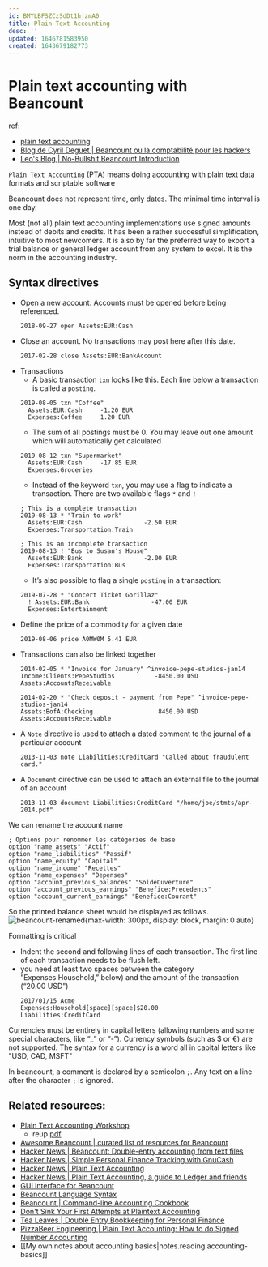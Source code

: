 ```yaml
---
id: BMYLBFSZCzSdDt1hjzmA0
title: Plain Text Accounting
desc: ''
updated: 1646781583950
created: 1643679182773
---
```

# Plain text accounting with Beancount

ref:
- [plain text accounting](https://plaintextaccounting.org/)
- [Blog de Cyril Deguet | Beancount ou la comptabilité pour les hackers](https://cyril.deguet.com/fr/2015/09/03/beancount-comptabilite-pour-hackers/)
- [Leo's Blog | No-Bullshit Beancount Introduction](https://blog.leononame.dev/2019/08/beancount/)

`Plain Text Accounting` (PTA) means doing accounting with plain text data formats and scriptable software

Beancount does not represent time, only dates. The minimal time interval is one day.

Most (not all) plain text accounting implementations use signed amounts instead of debits and credits. It has been a rather successful simplification, intuitive to most newcomers. It is also by far the preferred way to export a trial balance or general ledger account from any system to excel. It is the norm in the accounting industry.

## Syntax directives

- Open a new account. Accounts must be opened before being referenced.
  ```text
  2018-09-27 open Assets:EUR:Cash
  ```
- Close an account. No transactions may post here after this date.
  ```text
  2017-02-28 close Assets:EUR:BankAccount
  ```
- Transactions
  - A basic transaction `txn` looks like this. Each line below a transaction is called a `posting`.
  ```text
  2019-08-05 txn "Coffee"
    Assets:EUR:Cash     -1.20 EUR
    Expenses:Coffee     1.20 EUR
  ```
  - The sum of all postings must be 0. You may leave out one amount which will automatically get calculated
  ```text
  2019-08-12 txn "Supermarket"
    Assets:EUR:Cash     -17.85 EUR
    Expenses:Groceries
  ```
  - Instead of the keyword `txn`, you may use a flag to indicate a transaction. There are two available flags `*` and `!`
  ```text
  ; This is a complete transaction
  2019-08-13 * "Train to work"
    Assets:EUR:Cash                 -2.50 EUR
    Expenses:Transportation:Train
    
  ; This is an incomplete transaction
  2019-08-13 ! "Bus to Susan's House"
    Assets:EUR:Bank                 -2.00 EUR
    Expenses:Transportation:Bus
  ```
  - It’s also possible to flag a single `posting` in a transaction:
  ```text
  2019-07-28 * "Concert Ticket Gorillaz"
    ! Assets:EUR:Bank                 -47.00 EUR
    Expenses:Entertainment
  ```
- Define the price of a commodity for a given date
  ```text
  2019-08-06 price A0MW0M 5.41 EUR
  ```
- Transactions can also be linked together
  ```text
  2014-02-05 * "Invoice for January" ^invoice-pepe-studios-jan14
  Income:Clients:PepeStudios           -8450.00 USD
  Assets:AccountsReceivable

  2014-02-20 * "Check deposit - payment from Pepe" ^invoice-pepe-studios-jan14
  Assets:BofA:Checking                  8450.00 USD
  Assets:AccountsReceivable
  ```
- A `Note` directive is used to attach a dated comment to the journal of a particular account
  ```text
  2013-11-03 note Liabilities:CreditCard "Called about fraudulent card."
  ```
- A `Document` directive can be used to attach an external file to the journal of an account
  ```text
  2013-11-03 document Liabilities:CreditCard "/home/joe/stmts/apr-2014.pdf"
  ```

We can rename the account name
```text
; Options pour renommer les catégories de base
option "name_assets" "Actif"
option "name_liabilities" "Passif"
option "name_equity" "Capital"
option "name_income" "Recettes"
option "name_expenses" "Depenses"
option "account_previous_balances" "SoldeOuverture"
option "account_previous_earnings" "Benefice:Precedents"
option "account_current_earnings" "Benefice:Courant"
```
So the printed balance sheet would be displayed as follows.
![beancount-renamed](https://cyril.deguet.com/images/beancount-bilan.png){max-width: 300px, display: block, margin: 0 auto}

Formatting is critical
- Indent the second and following lines of each transaction. The first line of each transaction needs to be flush left.
- you need at least two spaces between the category ”Expenses:Household,” below) and the amount of the transaction (“20.00 USD”)
  ```text
  2017/01/15 Acme
  Expenses:Household[space][space]$20.00
  Liabilities:CreditCard
  ```

Currencies must be entirely in capital letters (allowing numbers and some special characters, like “_” or “-”). Currency symbols (such as $ or €) are not supported. The syntax for a currency is a word all in capital letters like "USD, CAD, MSFT"

In beancount, a comment is declared by a semicolon `;`. Any text on a line after the character `;` is ignored.

## Related resources:

- [Plain Text Accounting Workshop](https://github.com/colindean/plaintextaccounting_workshop)
  - reup [pdf](https://app.box.com/s/bl1p0iz1oarys539ay2g0bpw69j6r1j0)
- [Awesome Beancount | curated list of resources for Beancount](https://awesome-beancount.com/)
- [Hacker News | Beancount: Double-entry accounting from text files](https://news.ycombinator.com/item?id=30138434)
- [Hacker News | Simple Personal Finance Tracking with GnuCash](https://news.ycombinator.com/item?id=23237687)
- [Hacker News | Plain Text Accounting](https://news.ycombinator.com/item?id=25745615)
- [Hacker News | Plain Text Accounting, a guide to Ledger and friends](https://news.ycombinator.com/item?id=28420797)
- [GUI interface for Beancount](https://beancount.github.io/fava/)
- [Beancount Language Syntax](https://beancount.github.io/docs/beancount_language_syntax.html)
- [Beancount | Command-line Accounting Cookbook](https://beancount.github.io/docs/command_line_accounting_cookbook.html)
- [Don't Sink Your First Attempts at Plaintext Accounting ](https://github.com/plaintextaccounting/plaintextaccounting/wiki/Don't-Sink-Your-First-Attempts-at-Plaintext-Accounting)
- [Tea Leaves | Double Entry Bookkeeping for Personal Finance](https://www.youtube.com/watch?v=lIGJzQw79hg)
- [PizzaBeer Engineering | Plain Text Accounting: How to do Signed Number Accounting](https://www.youtube.com/watch?v=FLbe3X3FiT8)
- [[My own notes about accounting basics|notes.reading.accounting-basics]]